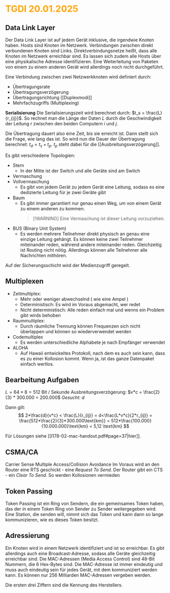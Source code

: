 # <font color = "orange">TGDI 20.01.2025</font>
## Data Link Layer
Der Data Link Layer ist auf jedem Gerät inklusive, die irgendwie Knoten haben. 
Hosts sind Knoten im Netzwerk. Verbindungen zwischen direkt verbundenen Knoten sind Links.
Direktverbindungsnetze heißt, dass alle Knoten im Netzwerk erreichbar sind. Es lassen sich zudem alle Hosts über eine physikalische Adresse identifizieren. Eine Weiterleitung von Paketen von einem zu einem anderen Gerät wird allerdings noch nicht durchgeführt.

Eine Verbindung zwischen zwei Netzwerkknoten wird definiert durch:
- Übertragungsrate
- Übertragungsverzögerung
- Übertragungsrichtung [[Duplexmodi]]
- Mehrfachzugriffs (Multiplexing)

**Serialisierung**
Die Serialisierungszeit wird berechnet durch: $t_s = \frac{L}{r_{ij}}$. So rechnet man die Länge der Daten $L$ durch die Geschwindigkeit der Leitung $r$ zwischen den beiden Computern $i$ und $j$.

Die Übertragung dauert also eine Zeit, bis sie erreicht ist. Dann stellt sich die Frage, wie lang das ist. So wird nun die Dauer der Übertragung berechnet: $t_d=t_s+t_p$. $t_p$ steht dabei für die [[Ausbreitungsverzögerung]].

Es gibt verschiedene Topologien:
- Stern
	- In der Mitte ist der Switch und alle Geräte sind am Switch
- Vermaschung
- Vollvermaschung
	- Es gibt von jedem Gerät zu jedem Gerät eine Leitung, sodass es eine dedizierte Leitung für je zwei Geräte gibt
- Baum
	- Es gibt immer garantiert nur genau einen Weg, um von einem Gerät zu einem anderen zu kommen. 
	  >[!WARNING] Eine Vermaschung ist dieser Leitung vorzuziehen.
- BUS (Binary Unit System)
	- Es werden mehrere Teilnehmer direkt physisch an genau eine einzige Leitung gehängt. Es können keine zwei Teilnehmer miteinander reden, während andere miteinander reden. Gleichzeitig ist Routing nicht nötig. Allerdings können alle Teilnehmer alle Nachrichten mithören.

Auf der Sicherungsschicht wird der Medienzugriff geregelt.

## Multiplexen
- Zeitmultiplex:
	- Mehr oder weniger abwechselnd ( wie eine Ampel )
	- Deterministisch: Es wird im Voraus abgemacht, wer redet
	- Nicht deterministisch: Alle reden einfach mal und wenns ein Problem gibt wirds behoben
- Raummultiplex:
	- Durch räumliche Trennung können Frequenzen sich nicht überlappen und können so wiederverwendet werden
- Codemultiplex
	- Es werden unterschiedliche Alphabete je nach Empfänger verwendet
- ALOHA
	- Auf Hawaii entwickeltes Protokoll, nach dem es auch sein kann, dass es zu einer Kollosion kommt. Wenn ja, ist das ganze Datenpaket einfach wertlos.

## Bearbeitung Aufgaben
$L = 64\times 8 = 512$ Bit / Sekunde
Ausbreitungsverzögerung:
$v*c = \frac{2}{3} * 300.000 = 200.000$
*Gesucht: $d$* 

Dann gilt:
$$
2*\frac{d}{v*c} < \frac{L}{r_{ij}} = d<\frac{L*v*c}{2*r_{ij}} = \frac{512*\frac{2}{3}*300.000\text{km}} = 512*\frac{100.000}{10.000.000}\text{km} = 5,12 \text{km}
$$

Für Lösungen siehe [[I178-02-mac-handout.pdf#page=37|hier]].

## CSMA/CA
Carrier Sense Multiple Access/Collision Avoidance
Im Voraus wird an den Router eine RTS geschickt - eine *Request To Send*.
Der Router gibt ein CTS - ein *Clear To Send*. So werden Kollosionen vermieden

## Token Passing
Token Passing ist ein Ring von Sendern, die ein gemeinsames Token haben, das der in einem Token Ring von Sender zu Sender weitergegeben wird. 
Eine Station, die senden will, nimmt sich das Token und kann dann so lange kommunizieren, wie es dieses Token besitzt. 

## Adressierung
Ein Knoten wird in einem Netzwerk identifiziert und ist so erreichbar. Es gibt allerdings auch eine Broadcast-Adresse, sodass alle Geräte gleichzeitig erreichbar sind.
Die MAC-Adressen (Media Access Control) sind 48-Bit Nummern, die 6 Hex-Bytes sind. 
Die MAC-Adresse ist immer eindeutig und muss auch eindeutig sein für jedes Gerät, mit dem kommuniziert werden kann.
Es können nur 256 Milliarden MAC-Adressen vergeben werden.

Die ersten drei Ziffern sind die Kennung des Herstellers.
